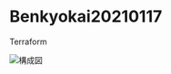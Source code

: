 # Benkyokai20210117
Terraform

![構成図](https://user-images.githubusercontent.com/36359899/149702454-953084af-d576-415b-87e4-bb916838a22f.jpg)
